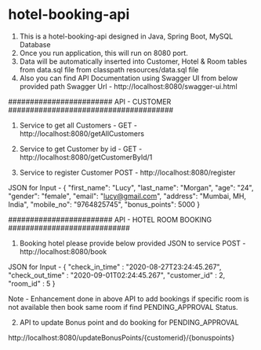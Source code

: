 # hotel-booking-api
1. This is a hotel-booking-api designed in Java, Spring Boot, MySQL Database
2. Once you run application, this will run on 8080 port.
3. Data will be automatically inserted into Customer, Hotel & Room tables from data.sql file from classpath resources/data.sql file
4. Also you can find API Documentation using Swagger UI from below provided path
    Swagger Url - http://localhost:8080/swagger-ui.html

########################  API - CUSTOMER  ######################################
1. Service to get all Customers - 
  GET - http://localhost:8080/getAllCustomers

2. Service to get Customer by id -
  GET - http://localhost:8080/getCustomerById/1
  
3. Service to register Customer
  POST - http://localhost:8080/register
  
  JSON for Input -
      {
        "first_name": "Lucy",
        "last_name": "Morgan",
        "age": "24",
        "gender": "female",
        "email": "lucy@gmail.com",
        "address": "Mumbai, MH, India",
        "mobile_no": "9764825745",
        "bonus_points": 5000
    }

########################  API - HOTEL ROOM BOOKING ############################

1. Booking hotel please provide below provided JSON to service
  POST - http://localhost:8080/book
  
  JSON for Input -
  {
    "check_in_time" : "2020-08-27T23:24:45.267",
    "check_out_time" : "2020-09-01T02:24:45.267",
    "customer_id" : 2,
    "room_id" : 5
  }
  
  Note - Enhancement done in above API to add bookings if specific room is not available then book same room if find PENDING_APPROVAL Status.
  
  
  
  2. API to update Bonus point and do booking for PENDING_APPROVAL
  
  http://localhost:8080/updateBonusPoints/{customerid}/{bonuspoints}
  
